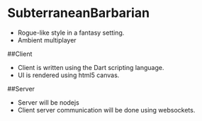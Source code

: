SubterraneanBarbarian
========
* Rogue-like style in a fantasy setting.
* Ambient multiplayer

##Client
* Client is written using the Dart scripting language.
* UI is rendered using html5 canvas.

##Server
* Server will be nodejs
* Client server communication will be done using websockets.
